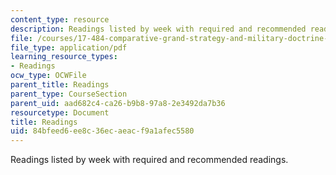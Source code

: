 ```yaml
---
content_type: resource
description: Readings listed by week with required and recommended readings.
file: /courses/17-484-comparative-grand-strategy-and-military-doctrine-fall-2004/84bfeed6ee8c36ecaeacf9a1afec5580_readings.pdf
file_type: application/pdf
learning_resource_types:
- Readings
ocw_type: OCWFile
parent_title: Readings
parent_type: CourseSection
parent_uid: aad682c4-ca26-b9b8-97a8-2e3492da7b36
resourcetype: Document
title: Readings
uid: 84bfeed6-ee8c-36ec-aeac-f9a1afec5580
---
```

Readings listed by week with required and recommended readings.

